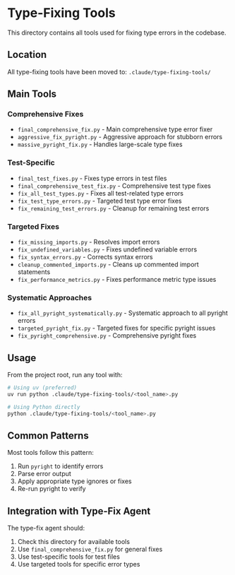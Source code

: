 # Type-Fixing Tools

This directory contains all tools used for fixing type errors in the codebase.

## Location
All type-fixing tools have been moved to: `.claude/type-fixing-tools/`

## Main Tools

### Comprehensive Fixes
- `final_comprehensive_fix.py` - Main comprehensive type error fixer
- `aggressive_fix_pyright.py` - Aggressive approach for stubborn errors
- `massive_pyright_fix.py` - Handles large-scale type fixes

### Test-Specific
- `final_test_fixes.py` - Fixes type errors in test files
- `final_comprehensive_test_fix.py` - Comprehensive test type fixes
- `fix_all_test_types.py` - Fixes all test-related type errors
- `fix_test_type_errors.py` - Targeted test type error fixes
- `fix_remaining_test_errors.py` - Cleanup for remaining test errors

### Targeted Fixes
- `fix_missing_imports.py` - Resolves import errors
- `fix_undefined_variables.py` - Fixes undefined variable errors
- `fix_syntax_errors.py` - Corrects syntax errors
- `cleanup_commented_imports.py` - Cleans up commented import statements
- `fix_performance_metrics.py` - Fixes performance metric type issues

### Systematic Approaches
- `fix_all_pyright_systematically.py` - Systematic approach to all pyright errors
- `targeted_pyright_fix.py` - Targeted fixes for specific pyright issues
- `fix_pyright_comprehensive.py` - Comprehensive pyright fixes

## Usage

From the project root, run any tool with:

```bash
# Using uv (preferred)
uv run python .claude/type-fixing-tools/<tool_name>.py

# Using Python directly
python .claude/type-fixing-tools/<tool_name>.py
```

## Common Patterns

Most tools follow this pattern:
1. Run `pyright` to identify errors
2. Parse error output
3. Apply appropriate type ignores or fixes
4. Re-run pyright to verify

## Integration with Type-Fix Agent

The type-fix agent should:
1. Check this directory for available tools
2. Use `final_comprehensive_fix.py` for general fixes
3. Use test-specific tools for test files
4. Use targeted tools for specific error types